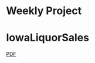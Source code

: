 # Weekly Project
# IowaLiquorSales

[PDF](https://github.com/JonathanAditia/IowaLiquorSales/blob/main/IowaLiquorSales.pdf)
